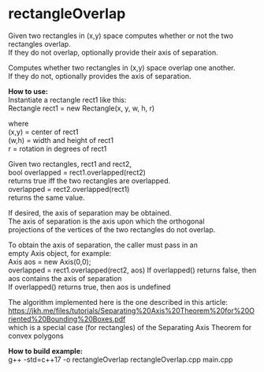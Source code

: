 # rectangleOverlap
Given two rectangles in (x,y) space computes whether or not the two rectangles overlap.  
If they do not overlap, optionally provide their axis of separation.



Computes whether two rectangles in (x,y) space overlap one another.  
If they do not, optionally provides the axis of separation.  

**How to use:**  
Instantiate a rectangle rect1 like this:  
  Rectangle rect1 = new Rectangle(x, y, w, h, r)  
  
  where  
   (x,y) = center of rect1  
   (w,h) = width and height of rect1  
     r   = rotation in degrees of rect1  

Given two rectangles, rect1 and rect2,  
    bool overlapped = rect1.overlapped(rect2)  
returns true iff the two rectangles are overlapped.  
    overlapped = rect2.overlapped(rect1)  
returns the same value.  

If desired, the axis of separation may be obtained.  
The axis of separation is the axis upon which the orthogonal  
projections of the vertices of the two rectangles do not overlap.    

To obtain the axis of separation, the caller must pass in an  
empty Axis object, for example:  
   Axis aos = new Axis(0,0);  
   overlapped = rect1.overlapped(rect2, aos) 
If overlapped() returns false, then aos contains the axis of separation  
If overlapped() returns true, then aos is undefined  

The algorithm implemented here is the one described in this article:  
 https://jkh.me/files/tutorials/Separating%20Axis%20Theorem%20for%20Oriented%20Bounding%20Boxes.pdf  
which is a special case (for rectangles) of the Separating Axis Theorem for convex polygons  

**How to build example:**  
 g++ -std=c++17 -o rectangleOverlap  rectangleOverlap.cpp main.cpp  

